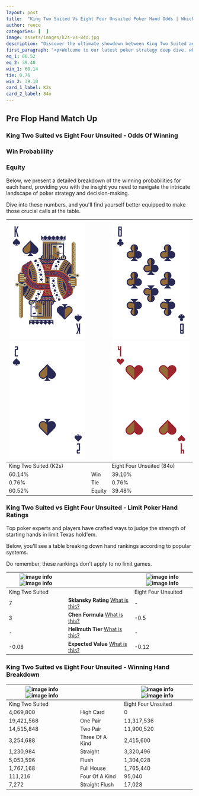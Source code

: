 ```yaml
---
layout: post
title:  "King Two Suited Vs Eight Four Unsuited Poker Hand Odds | Which Is The Better Hand In Poker? A Complete Guide"
author: reece
categories: [  ]
image: assets/images/k2s-vs-84o.jpg
description: "Discover the ultimate showdown between King Two Suited and Eight Four Unsuited in poker! Uncover the odds, strategies, and scenarios where one hand triumphs over the other. Get ready to up your poker game with this thrilling analysis."
first_paragraph: "<p>Welcome to our latest poker strategy deep dive, where we're pitting two distinct hands against each other in a high-stakes showdown: King Two Suited vs Eight Four Unsuited.</p><p>In the dynamic world of poker, every decision counts, and knowing which hand holds the upper hand is key to your success at the table.</p><p>In this article, we'll dissect these two hands, explore the scenarios where one dominates the other, and equip you with the knowledge to make strategic choices that can tip the odds in your favor.</p><p>Get ready to unravel the intriguing dynamics of these poker hands and elevate your game to new heights.</p>"
eq_1: 60.52
eq_2: 39.48
win_1: 60.14
tie: 0.76
win_2: 39.10
card_1_label: K2s
card_2_label: 84o
---
```




[comment]: # (sp0)

## Pre Flop Hand Match Up

<div class="table hand-ratings" markdown="1"> 



### King Two Suited vs Eight Four Unsuited - Odds Of Winning


  
<div class="row graphs"> 
<div class="col-lg-6">
    <h3>Win Probablility</h3>
    <canvas id="WinChart"></canvas>
</div>
<div class="col-lg-6">
    <h3>Equity</h3>
    <canvas id="EquityChart"></canvas>
</div>
</div>

  Below, we present a detailed breakdown of the winning probabilities for each hand, providing you with the insight you need to navigate the intricate landscape of poker strategy and decision-making. 

Dive into these numbers, and you'll find yourself better equipped to make those crucial calls at the table.


    
| ![image info](assets/images/hand1/k.png) ![image info](assets/images/hand1/2.png) |  | ![image info](assets/images/hand2/8.png) ![image info](assets/images/hand2/4o.png) |
| -------- | -------- | -------- |
| King Two Suited (K2s) |  | Eight Four Unsuited (84o) |
| 60.14% | Win | 39.10% |
| 0.76% | Tie | 0.76% |
| 60.52% | Equity | 39.48% |




[comment]: # (sp1)



### King Two Suited vs Eight Four Unsuited - Limit Poker Hand Ratings

Top poker experts and players have crafted ways to judge the strength of starting hands in limit Texas hold'em. 

Below, you'll see a table breaking down hand rankings according to popular systems. 

Do remember, these rankings don't apply to no limit games.


    
| ![image info](https://www.riverpairs.com/assets/images/hand1/k.png) ![image info](https://www.riverpairs.com/assets/images/hand1/2.png) |  | ![image info](https://www.riverpairs.com/assets/images/hand2/8.png) ![image info](https://www.riverpairs.com/assets/images/hand2/4o.png) |
| -------- | -------- | -------- |
| King Two Suited |  | Eight Four Unsuited |
| 7 | **Sklansky Rating** [What is this?](/sklansky-rating-explained) | - |
| 3 | **Chen Formula** [What is this?](/chen-formula-explained) | -0.5 |
| - | **Hellmuth Tier** [What is this?](/Hellmuth-tier-explained) | - |
| -0.08 | **Expected Value** [What is this?](/expected-value-explained) | -0.12 |




[comment]: # (sp2)



### King Two Suited vs Eight Four Unsuited - Winning Hand Breakdown


    
| ![image info](https://www.riverpairs.com/assets/images/hand1/k.png) ![image info](https://www.riverpairs.com/assets/images/hand1/2.png) |  | ![image info](https://www.riverpairs.com/assets/images/hand2/8.png) ![image info](https://www.riverpairs.com/assets/images/hand2/4o.png) |
| -------- | -------- | -------- |
| King Two Suited |  | Eight Four Unsuited |
| 4,069,800 | High Card | 0 |
| 19,421,568 | One Pair | 11,317,536 |
| 14,515,848 | Two Pair | 11,900,520 |
| 3,254,688 | Three Of A Kind | 2,415,600 |
| 1,230,984 | Straight | 3,320,496 |
| 5,053,596 | Flush | 1,304,028 |
| 1,767,168 | Full House | 1,765,440 |
| 111,216 | Four Of A Kind | 95,040 |
| 7,272 | Straight Flush | 17,028 |




[comment]: # (sp3)



</div>

[comment]: # (sp4)



[comment]: # (sp5)

